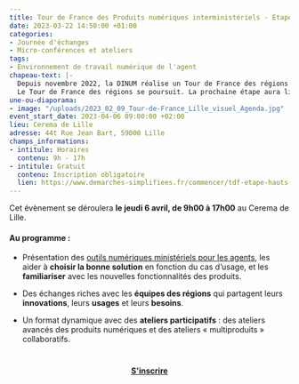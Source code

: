 ```yaml
---
title: Tour de France des Produits numériques interministériels - Etape Hauts-de-France
date: 2023-03-22 14:50:00 +01:00
categories:
- Journée d'échanges
- Micro-conférences et ateliers
tags:
- Environnement de travail numérique de l'agent
chapeau-text: |-
  Depuis novembre 2022, la DINUM réalise un Tour de France des régions des produits numériques interministériels pour aller à la rencontre des agents : les informer, les former et continuer à les accompagner à transformer les méthodes de travail - en s’appuyant sur les produits collaboratifs ministériels et interministériels mis à leur disposition.
  Le Tour de France des régions se poursuit. La prochaine étape aura lieu dans la région Hauts-de-France !
une-ou-diaporama:
- image: "/uploads/2023_02_09_Tour-de-France_Lille_visuel_Agenda.jpg"
event_start_date: 2023-04-06 09:00:00 +02:00
lieu: Cerema de Lille
adresse: 44t Rue Jean Bart, 59000 Lille
champs_informations:
- intitule: Horaires
  contenu: 9h - 17h
- intitule: Gratuit
  contenu: Inscription obligatoire
  lien: https://www.demarches-simplifiees.fr/commencer/tdf-etape-hauts-de-france
---
```


Cet évènement se déroulera **le jeudi 6 avril, de 9h00 à 17h00** au Cerema de Lille.

#### Au programme : 

* Présentation des [outils numériques ministériels pour les agents](https://www.numerique.gouv.fr/outils-agents/), les aider à **choisir la bonne solution** en fonction du cas d’usage, et les **familiariser** avec les nouvelles fonctionnalités des produits.

* Des échanges riches avec les **équipes des régions** qui partagent leurs **innovations**, leurs **usages** et leurs **besoins**.

* Un format dynamique avec des **ateliers participatifs** : des ateliers avancés des produits numériques et des ateliers « multiproduits » collaboratifs.

<div align="center" style="margin-bottom: 15px; margin-top: 40px"><a href="https://www.demarches-simplifiees.fr/commencer/tdf-etape-hauts-de-france" class="button" title="S'inscrire - Lien externe"><b>S'inscrire</b></a></div>